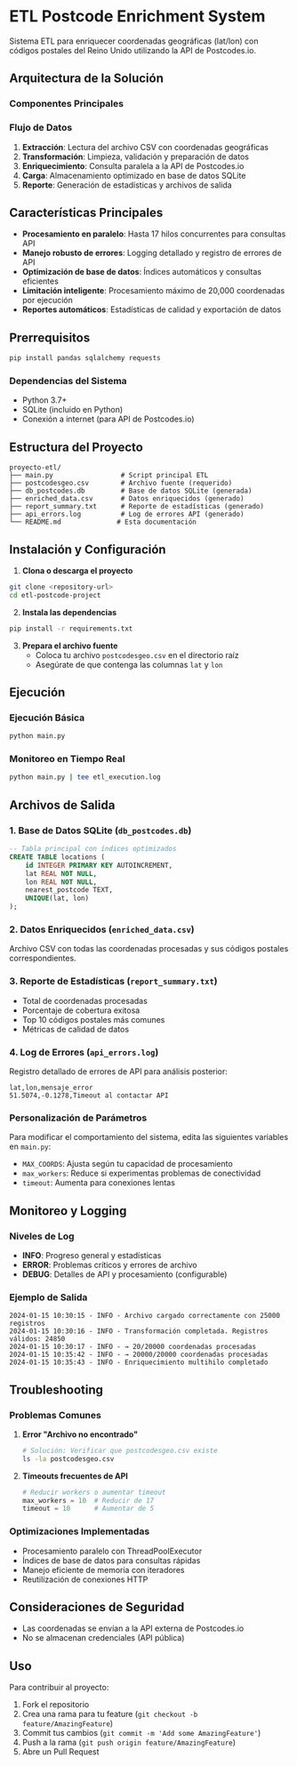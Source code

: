 # ETL Postcode Enrichment System

Sistema ETL para enriquecer coordenadas geográficas (lat/lon) con códigos postales del Reino Unido utilizando la API de Postcodes.io.

## Arquitectura de la Solución

### Componentes Principales
### Flujo de Datos

1. **Extracción**: Lectura del archivo CSV con coordenadas geográficas
2. **Transformación**: Limpieza, validación y preparación de datos
3. **Enriquecimiento**: Consulta paralela a la API de Postcodes.io
4. **Carga**: Almacenamiento optimizado en base de datos SQLite
5. **Reporte**: Generación de estadísticas y archivos de salida

## Características Principales

- **Procesamiento en paralelo**: Hasta 17 hilos concurrentes para consultas API
- **Manejo robusto de errores**: Logging detallado y registro de errores de API
- **Optimización de base de datos**: Índices automáticos y consultas eficientes
- **Limitación inteligente**: Procesamiento máximo de 20,000 coordenadas por ejecución
- **Reportes automáticos**: Estadísticas de calidad y exportación de datos

## Prerrequisitos

```bash
pip install pandas sqlalchemy requests
```

### Dependencias del Sistema

- Python 3.7+
- SQLite (incluido en Python)
- Conexión a internet (para API de Postcodes.io)

## Estructura del Proyecto

```
proyecto-etl/
├── main.py                 # Script principal ETL
├── postcodesgeo.csv        # Archivo fuente (requerido)
├── db_postcodes.db         # Base de datos SQLite (generada)
├── enriched_data.csv       # Datos enriquecidos (generado)
├── report_summary.txt      # Reporte de estadísticas (generado)
├── api_errors.log          # Log de errores API (generado)
└── README.md              # Esta documentación
```

## Instalación y Configuración

1. **Clona o descarga el proyecto**
```bash
git clone <repository-url>
cd etl-postcode-project
```

2. **Instala las dependencias**
```bash
pip install -r requirements.txt
```

3. **Prepara el archivo fuente**
   - Coloca tu archivo `postcodesgeo.csv` en el directorio raíz
   - Asegúrate de que contenga las columnas `lat` y `lon`

## Ejecución

### Ejecución Básica
```bash
python main.py
```

### Monitoreo en Tiempo Real
```bash
python main.py | tee etl_execution.log
```

## Archivos de Salida

### 1. Base de Datos SQLite (`db_postcodes.db`)
```sql
-- Tabla principal con índices optimizados
CREATE TABLE locations (
    id INTEGER PRIMARY KEY AUTOINCREMENT,
    lat REAL NOT NULL,
    lon REAL NOT NULL,
    nearest_postcode TEXT,
    UNIQUE(lat, lon)
);
```

### 2. Datos Enriquecidos (`enriched_data.csv`)
Archivo CSV con todas las coordenadas procesadas y sus códigos postales correspondientes.

### 3. Reporte de Estadísticas (`report_summary.txt`)
- Total de coordenadas procesadas
- Porcentaje de cobertura exitosa
- Top 10 códigos postales más comunes
- Métricas de calidad de datos

### 4. Log de Errores (`api_errors.log`)
Registro detallado de errores de API para análisis posterior:
```
lat,lon,mensaje_error
51.5074,-0.1278,Timeout al contactar API
```
### Personalización de Parámetros

Para modificar el comportamiento del sistema, edita las siguientes variables en `main.py`:

- `MAX_COORDS`: Ajusta según tu capacidad de procesamiento
- `max_workers`: Reduce si experimentas problemas de conectividad
- `timeout`: Aumenta para conexiones lentas

## Monitoreo y Logging

### Niveles de Log
- **INFO**: Progreso general y estadísticas
- **ERROR**: Problemas críticos y errores de archivo
- **DEBUG**: Detalles de API y procesamiento (configurable)

### Ejemplo de Salida
```
2024-01-15 10:30:15 - INFO - Archivo cargado correctamente con 25000 registros
2024-01-15 10:30:16 - INFO - Transformación completada. Registros válidos: 24850
2024-01-15 10:30:17 - INFO - → 20/20000 coordenadas procesadas
2024-01-15 10:35:42 - INFO - → 20000/20000 coordenadas procesadas
2024-01-15 10:35:43 - INFO - Enriquecimiento multihilo completado
```

## Troubleshooting

### Problemas Comunes

1. **Error "Archivo no encontrado"**
   ```bash
   # Solución: Verificar que postcodesgeo.csv existe
   ls -la postcodesgeo.csv
   ```

2. **Timeouts frecuentes de API**
   ```python
   # Reducir workers o aumentar timeout
   max_workers = 10  # Reducir de 17
   timeout = 10      # Aumentar de 5
   ```
### Optimizaciones Implementadas
- Procesamiento paralelo con ThreadPoolExecutor
- Índices de base de datos para consultas rápidas
- Manejo eficiente de memoria con iteradores
- Reutilización de conexiones HTTP

## Consideraciones de Seguridad

- Las coordenadas se envían a la API externa de Postcodes.io
- No se almacenan credenciales (API pública)

## Uso

Para contribuir al proyecto:

1. Fork el repositorio
2. Crea una rama para tu feature (`git checkout -b feature/AmazingFeature`)
3. Commit tus cambios (`git commit -m 'Add some AmazingFeature'`)
4. Push a la rama (`git push origin feature/AmazingFeature`)
5. Abre un Pull Request
